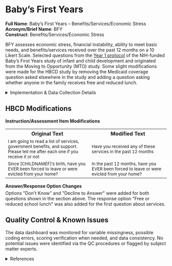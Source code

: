 # Baby’s First Years
**Full Name**: Baby’s First Years – Benefits/Services/Economic Stress      
**Acronym/Brief Name**: BFY    
**Construct**: Benefits/Services/Economic Stress    

BFY assesses economic stress, financial instability, ability to meet basic needs, and benefits/services received over the past 12 months on a 10 Likert Scale. Selected questions from the [Year 1 protocol](https://www.babysfirstyears.com/_files/ugd/88a466_5a28f2b284e74fa4b61b2c483008416e.docx?dn=BFY_Age%201%20Survey.docx) of the NIH-funded Baby’s First Years study of infant and child development and originated from the Moving to Opportunity (MTO) study. Some slight modifications were made for the HBCD study by removing the Medicaid coverage question asked elsewhere in the study and adding a question asking whether anyone in the family receives free and reduced lunch.

<details>
<summary>Implementation & Data Collection Details</summary>
<ul>
<br>
<p><strong>Method of Administration</strong>: In Person <br />
<strong>REDCap Form Name</strong>: sed_bm_bfy <br />
<strong>Pilot Data Dictionary</strong>: BFY-Economic Stress <br />
<strong>Spanish Translation</strong>: Translated for HBCD by BURG <br />
<strong>Child Specific/Unspecific Form</strong>: Child Unspecific <br />
<strong>Respondent:</strong> Parent on Self <br />
<strong>Visits</strong>: V01, V05, V07 <br />
<strong>Estimated length of time for completion</strong>: 4 minutes</p>
</details>

## HBCD Modifications
<p style="font-size: 1em; margin: 0 0 5px;"><b>Instruction/Assessment Item Modifications</b></p>
<table>
  <tr>
    <th>Original Text</th>
    <th>Modified Text</th>
  </tr>
  <tr>
    <td style="width: 400px; word-wrap: break-word; white-space: normal;">
      <small>I am going to read a list of services, government benefits, and support. Please tell me after each one if you receive it or not</small>
    </td>
    <td style="width: 400px; word-wrap: break-word; white-space: normal;">
      <small>Have you received any of these services in the past 12 months</small>
    </td>
  </tr>
    <tr>
    <td style="width: 400px; word-wrap: break-word; white-space: normal;">
      <small>Since [CHILDNAMEF]’s birth, have you EVER been forced to leave or were evicted from your home?</small>
    </td>
    <td style="width: 400px; word-wrap: break-word; white-space: normal;">
      <small>In the past 12 months, have you EVER been forced to leave or were evicted from your home?</small>
    </td>
  </tr>
</table>

<p style="font-size: 1em; margin: 0 0 5px;"><b>Answer/Response Option Changes</b></p>
Options "Don't Know" and "Decline to Answer" were added for both questions shown in the section above. The response option "Free or reduced school lunch" was also added for the first question about services.

## Quality Control & Known Issues
The data dashboard was monitored for variable missingness, possible coding errors, scoring verification when needed, and data consistency. No potential issues were identified via the QC procedures or flagged by subject matter experts.


<details class="collapsible references">
  <summary class="references">References</summary>
<ul>
<li>Noble, K. G., Magnuson, K., Gennetian, L. A., Duncan, G. J., Yoshikawa, H., Fox, N. A., &amp; Halpern-Meekin, S. (2021). Baby’s First Years: Design of a randomized controlled trial of poverty reduction in the United States. <em>Pediatrics</em>, 148(4), e2020049702. <a href="https://doi.org/10.1542/peds.2020-049702">https://doi.org/10.1542/peds.2020-049702</a></li>
<li>Sanbonmatsu, L., Marvakov, J., Potter, N. A., Yang, F., Adam, E. K., Congdon, W. J., Duncan, G. J., Gennetian, L. A., Katz, L. F., Kling, J. R., Kessler, R. C., Lindau, S. T., Ludwig, J., &amp; McDade, T. W. (2012). The long-term effects of moving to opportunity on adult health and economic self-sufficiency. <em>Cityscape: A Journal of Policy Development and Research</em>, 14, 109-136.</li>
</ul>
</details>

